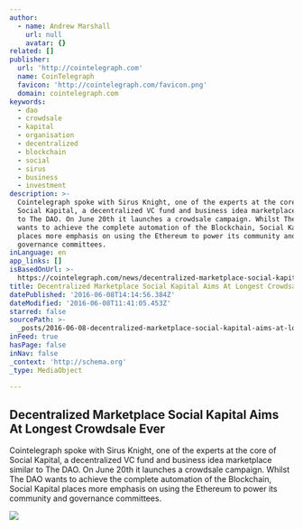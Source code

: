 ```yaml
---
author:
  - name: Andrew Marshall
    url: null
    avatar: {}
related: []
publisher:
  url: 'http://cointelegraph.com'
  name: CoinTelegraph
  favicon: 'http://cointelegraph.com/favicon.png'
  domain: cointelegraph.com
keywords:
  - dao
  - crowdsale
  - kapital
  - organisation
  - decentralized
  - blockchain
  - social
  - sirus
  - business
  - investment
description: >-
  Cointelegraph spoke with Sirus Knight, one of the experts at the core of
  Social Kapital, a decentralized VC fund and business idea marketplace similar
  to The DAO. On June 20th it launches a crowdsale campaign. Whilst The DAO
  wants to achieve the complete automation of the Blockchain, Social Kapital
  places more emphasis on using the Ethereum to power its community and
  governance committees.
inLanguage: en
app_links: []
isBasedOnUrl: >-
  https://cointelegraph.com/news/decentralized-marketplace-social-kapital-aims-at-longest-crowdsale-ever
title: Decentralized Marketplace Social Kapital Aims At Longest Crowdsale Ever
datePublished: '2016-06-08T14:14:56.384Z'
dateModified: '2016-06-08T11:41:05.453Z'
starred: false
sourcePath: >-
  _posts/2016-06-08-decentralized-marketplace-social-kapital-aims-at-longest-cro.md
inFeed: true
hasPage: false
inNav: false
_context: 'http://schema.org'
_type: MediaObject

---
```

<article style=""><h1>Decentralized Marketplace Social Kapital Aims At Longest Crowdsale Ever</h1><p>Cointelegraph spoke with Sirus Knight, one of the experts at the core of Social Kapital, a decentralized VC fund and business idea marketplace similar to The DAO. On June 20th it launches a crowdsale campaign. Whilst The DAO wants to achieve the complete automation of the Blockchain, Social Kapital places more emphasis on using the Ethereum to power its community and governance committees.</p><img src="http://cointelegraph.com/images/725_aHR0cDovL2NvaW50ZWxlZ3JhcGguY29tL3N0b3JhZ2UvdXBsb2Fkcy92aWV3L2U1YjFhZDAxM2Y0OWZhMjkxNWEzZjc3MzI3Zjg0NTMyLnBuZw==.jpg" /></article>